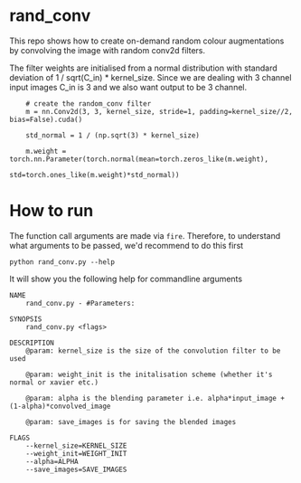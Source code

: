 # rand_conv

This repo shows how to create on-demand random colour augmentations by convolving the image with random conv2d filters.

The filter weights are initialised from a normal distribution with standard deviation of 1 / sqrt(C_in) * kernel_size. Since we are dealing with 3 channel input images C_in is 3 and we also want output to be 3 channel.

```
    # create the random_conv filter 
    m = nn.Conv2d(3, 3, kernel_size, stride=1, padding=kernel_size//2, bias=False).cuda()

    std_normal = 1 / (np.sqrt(3) * kernel_size)

    m.weight = torch.nn.Parameter(torch.normal(mean=torch.zeros_like(m.weight), 
                                               std=torch.ones_like(m.weight)*std_normal))
```



# How to run 

The function call arguments are made via `fire`. Therefore, to understand what arguments to be passed, we'd recommend to do this first

```
python rand_conv.py --help
```

It will show you the following help for commandline arguments

```
NAME
    rand_conv.py - #Parameters:

SYNOPSIS
    rand_conv.py <flags>

DESCRIPTION
    @param: kernel_size is the size of the convolution filter to be used 

    @param: weight_init is the initalisation scheme (whether it's normal or xavier etc.) 

    @param: alpha is the blending parameter i.e. alpha*input_image + (1-alpha)*convolved_image 

    @param: save_images is for saving the blended images

FLAGS
    --kernel_size=KERNEL_SIZE
    --weight_init=WEIGHT_INIT
    --alpha=ALPHA
    --save_images=SAVE_IMAGES

```
